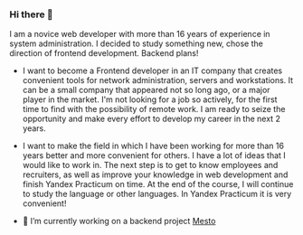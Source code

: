 ### Hi there 👋
I am a novice web developer with more than 16 years of experience in system administration. I decided to study something new, chose the direction of frontend development. Backend plans!
- I want to become a Frontend developer in an IT company that creates convenient tools for network administration, servers and workstations. It can be a small company that appeared not so long ago, or a major player in the market. I'm not looking for a job so actively, for the first time to find with the possibility of remote work. I am ready to seize the opportunity and make every effort to develop my career in the next 2 years.
- I want to make the field in which I have been working for more than 16 years better and more convenient for others. I have a lot of ideas that I would like to work in. The next step is to get to know employees and recruiters, as well as improve your knowledge in web development and finish Yandex Practicum on time.
At the end of the course, I will continue to study the language or other languages. In Yandex Practicum it is very convenient!


- 🔭 I’m currently working on a backend project [Mesto](https://github.com/cactys/express-mesto-gha)

<!--
**cactys/cactys** is a ✨ _special_ ✨ repository because its `README.md` (this file) appears on your GitHub profile.

Here are some ideas to get you started:

 ...
- 🌱 I’m currently learning ...
- 👯 I’m looking to collaborate on ...
- 🤔 I’m looking for help with ...
- 💬 Ask me about ...
- 📫 How to reach me: ...
- 😄 Pronouns: ...
- ⚡ Fun fact: ...
-->
